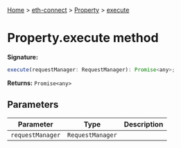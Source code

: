 [Home](./index) &gt; [eth-connect](./eth-connect.md) &gt; [Property](./eth-connect.property.md) &gt; [execute](./eth-connect.property.execute.md)

# Property.execute method


**Signature:**
```javascript
execute(requestManager: RequestManager): Promise<any>;
```
**Returns:** `Promise<any>`

## Parameters

|  Parameter | Type | Description |
|  --- | --- | --- |
|  `requestManager` | `RequestManager` |  |

